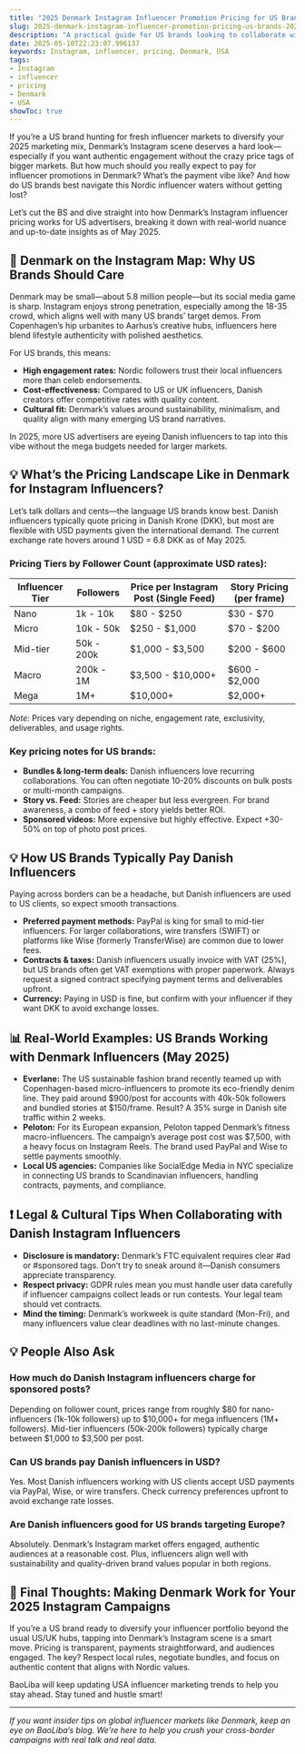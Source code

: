 ```yaml
---
title: "2025 Denmark Instagram Influencer Promotion Pricing for US Brands"
slug: 2025-denmark-instagram-influencer-promotion-pricing-us-brands-2025-05-10
description: "A practical guide for US brands looking to collaborate with Danish Instagram influencers in 2025. Understand pricing, payment methods, and local market nuances to boost your cross-border campaigns."
date: 2025-05-10T22:23:07.996137
keywords: Instagram, influencer, pricing, Denmark, USA
tags:
- Instagram
- influencer
- pricing
- Denmark
- USA
showToc: true
---
```


If you’re a US brand hunting for fresh influencer markets to diversify your 2025 marketing mix, Denmark’s Instagram scene deserves a hard look—especially if you want authentic engagement without the crazy price tags of bigger markets. But how much should you really expect to pay for influencer promotions in Denmark? What’s the payment vibe like? And how do US brands best navigate this Nordic influencer waters without getting lost?

Let’s cut the BS and dive straight into how Denmark’s Instagram influencer pricing works for US advertisers, breaking it down with real-world nuance and up-to-date insights as of May 2025.

## 📢 Denmark on the Instagram Map: Why US Brands Should Care

Denmark may be small—about 5.8 million people—but its social media game is sharp. Instagram enjoys strong penetration, especially among the 18-35 crowd, which aligns well with many US brands’ target demos. From Copenhagen’s hip urbanites to Aarhus’s creative hubs, influencers here blend lifestyle authenticity with polished aesthetics.

For US brands, this means:

- **High engagement rates:** Nordic followers trust their local influencers more than celeb endorsements.  
- **Cost-effectiveness:** Compared to US or UK influencers, Danish creators offer competitive rates with quality content.  
- **Cultural fit:** Denmark’s values around sustainability, minimalism, and quality align with many emerging US brand narratives.  

In 2025, more US advertisers are eyeing Danish influencers to tap into this vibe without the mega budgets needed for larger markets.

## 💡 What’s the Pricing Landscape Like in Denmark for Instagram Influencers?

Let’s talk dollars and cents—the language US brands know best. Danish influencers typically quote pricing in Danish Krone (DKK), but most are flexible with USD payments given the international demand. The current exchange rate hovers around 1 USD = 6.8 DKK as of May 2025.

### Pricing Tiers by Follower Count (approximate USD rates):

| Influencer Tier      | Followers            | Price per Instagram Post (Single Feed) | Story Pricing (per frame)       |
|---------------------|----------------------|---------------------------------------|--------------------------------|
| Nano                | 1k - 10k             | $80 - $250                            | $30 - $70                      |
| Micro               | 10k - 50k            | $250 - $1,000                         | $70 - $200                     |
| Mid-tier            | 50k - 200k           | $1,000 - $3,500                       | $200 - $600                    |
| Macro               | 200k - 1M            | $3,500 - $10,000+                     | $600 - $2,000                  |
| Mega                 | 1M+                  | $10,000+                             | $2,000+                       |

*Note:* Prices vary depending on niche, engagement rate, exclusivity, deliverables, and usage rights.

### Key pricing notes for US brands:

- **Bundles & long-term deals:** Danish influencers love recurring collaborations. You can often negotiate 10-20% discounts on bulk posts or multi-month campaigns.  
- **Story vs. Feed:** Stories are cheaper but less evergreen. For brand awareness, a combo of feed + story yields better ROI.  
- **Sponsored videos:** More expensive but highly effective. Expect +30-50% on top of photo post prices.

## 💡 How US Brands Typically Pay Danish Influencers

Paying across borders can be a headache, but Danish influencers are used to US clients, so expect smooth transactions.

- **Preferred payment methods:** PayPal is king for small to mid-tier influencers. For larger collaborations, wire transfers (SWIFT) or platforms like Wise (formerly TransferWise) are common due to lower fees.  
- **Contracts & taxes:** Danish influencers usually invoice with VAT (25%), but US brands often get VAT exemptions with proper paperwork. Always request a signed contract specifying payment terms and deliverables upfront.  
- **Currency:** Paying in USD is fine, but confirm with your influencer if they want DKK to avoid exchange losses.

## 📊 Real-World Examples: US Brands Working with Denmark Influencers (May 2025)

- **Everlane:** The US sustainable fashion brand recently teamed up with Copenhagen-based micro-influencers to promote its eco-friendly denim line. They paid around $900/post for accounts with 40k-50k followers and bundled stories at $150/frame. Result? A 35% surge in Danish site traffic within 2 weeks.  
- **Peloton:** For its European expansion, Peloton tapped Denmark’s fitness macro-influencers. The campaign’s average post cost was $7,500, with a heavy focus on Instagram Reels. The brand used PayPal and Wise to settle payments smoothly.  
- **Local US agencies:** Companies like SocialEdge Media in NYC specialize in connecting US brands to Scandinavian influencers, handling contracts, payments, and compliance.

## ❗ Legal & Cultural Tips When Collaborating with Danish Instagram Influencers

- **Disclosure is mandatory:** Denmark’s FTC equivalent requires clear #ad or #sponsored tags. Don’t try to sneak around it—Danish consumers appreciate transparency.  
- **Respect privacy:** GDPR rules mean you must handle user data carefully if influencer campaigns collect leads or run contests. Your legal team should vet contracts.  
- **Mind the timing:** Denmark’s workweek is quite standard (Mon-Fri), and many influencers value clear deadlines with no last-minute changes.

## 💡 People Also Ask

### How much do Danish Instagram influencers charge for sponsored posts?

Depending on follower count, prices range from roughly $80 for nano-influencers (1k-10k followers) up to $10,000+ for mega influencers (1M+ followers). Mid-tier influencers (50k-200k followers) typically charge between $1,000 to $3,500 per post.

### Can US brands pay Danish influencers in USD?

Yes. Most Danish influencers working with US clients accept USD payments via PayPal, Wise, or wire transfers. Check currency preferences upfront to avoid exchange rate losses.

### Are Danish influencers good for US brands targeting Europe?

Absolutely. Denmark’s Instagram market offers engaged, authentic audiences at a reasonable cost. Plus, influencers align well with sustainability and quality-driven brand values popular in both regions.

## 📢 Final Thoughts: Making Denmark Work for Your 2025 Instagram Campaigns

If you’re a US brand ready to diversify your influencer portfolio beyond the usual US/UK hubs, tapping into Denmark’s Instagram scene is a smart move. Pricing is transparent, payments straightforward, and audiences engaged. The key? Respect local rules, negotiate bundles, and focus on authentic content that aligns with Nordic values.

BaoLiba will keep updating USA influencer marketing trends to help you stay ahead. Stay tuned and hustle smart!

---

*If you want insider tips on global influencer markets like Denmark, keep an eye on BaoLiba’s blog. We’re here to help you crush your cross-border campaigns with real talk and real data.*
